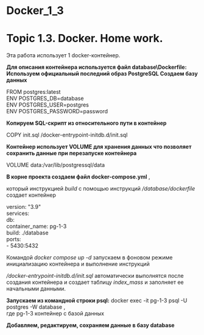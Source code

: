 # Docker_1_3
# Topic 1.3. Docker. Home work. 

Эта работа использует 1 docker-контейнер.

**Для описания контейнера используется файл database\Dockerfile:
Используем официальный последний образ PostgreSQL
Создаем базу данных**  

FROM postgres:latest  
ENV POSTGRES_DB=database  
ENV POSTGRES_USER=postgres  
ENV POSTGRES_PASSWORD=password  

**Копируем SQL-скрипт из относительного пути в контейнер**  

COPY init.sql /docker-entrypoint-initdb.d/init.sql  

**Контейнер использует VOLUME для хранения данных
что позволяет сохранить данные при перезапуске контейнера**  

VOLUME data:/var/lib/postgressql/data  

**В корне проекта создаем файл docker-compose.yml**  ,

который инструкцией *build* с помощью инструкций */database/dockerfile* создает контейнер

version: "3.9"  
services:  
  db:  
    container_name: pg-1-3  
    build: ./database  
    ports:  
      - 5430:5432  

Командой *docker compose up -d* запускаем в фоновом режиме инициализацию 
контейнера и выполнение  инструкций

*/docker-entrypoint-initdb.d/init.sql* автоматически выполнятся после создания контейнера
и создает таблицу *index_mass* и заполняет ее начальными данными.

**Запускаем из командной строки psql:**
docker exec -it pg-1-3 psql -U postgres -W database ,  
где pg-1-3 контейнер с базой данных

**Добавляем, редактируем, сохраняем данные в базу database**

